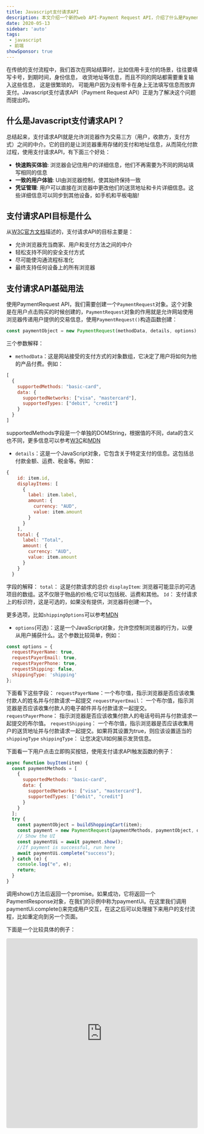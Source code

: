 ```yaml
---
title: Javascript支付请求API
description: 本文介绍一个新的web API-Payment Request API，介绍了什么是Payment Request API，目标是什么和基本的使用方法。
date: 2020-05-13
sidebar: 'auto'
tags:
 - javascript
 - 前端
showSponsor: true
---
```


在传统的支付流程中，我们首次在网站结算时，比如信用卡支付的场景，往往要填写卡号，到期时间，身份信息， 收货地址等信息，而且不同的网站都需要重复输入这些信息， 这是很繁琐的， 可能用户因为没有带卡在身上无法填写信息而放弃支付。Javascript支付请求API（Payment Request API）正是为了解决这个问题而提出的。

##  什么是Javascript支付请求API？

 总结起来，支付请求API就是允许浏览器作为交易三方（用户，收款方，支付方式）之间的中介。它的目的是让浏览器重用存储的支付和地址信息，从而简化付款过程，使用支付请求API，有下面三个好处：

* **快速购买体验**: 浏览器会记住用户的详细信息，他们不再需要为不同的网站填写相同的信息
* **一致的用户体验**: UI由浏览器控制，使其始终保持一致
* **凭证管理**: 用户可以直接在浏览器中更改他们的送货地址和卡片详细信息。这些详细信息可以同步到其他设备，如手机和平板电脑!

## 支付请求API目标是什么

 从[W3C官方文档](https://www.w3.org/TR/payment-request/)描述的，支付请求API的目标主要是：

* 允许浏览器充当商家、用户和支付方法之间的中介
* 轻松支持不同的安全支付方式
* 尽可能使沟通流程标准化
* 最终支持任何设备上的所有浏览器

##  支付请求API基础用法

使用PaymentRequest API，我们需要创建一个`PaymentRequest`对象。这个对象是在用户点击购买的时候创建的，`PaymentRequest`对象的作用就是允许网站使用浏览器传递用户提供的交易信息，使用`PaymentRequest()`构造函数创建：

```js
const paymentObject = new PaymentRequest(methodData, details, options);
```

三个参数解释：
* `methodData`：这是网站接受的支付方式的对象数组，它决定了用户将如何为他的产品付费。例如：
```js
[
  {
    supportedMethods: "basic-card",
    data: {
      supportedNetworks: ["visa", "mastercard"],
      supportedTypes: ["debit", "credit"]
    }
  }
]
```
supportedMethods字段是一个单独的DOMString，根据值的不同，data的含义也不同，更多信息可以参考[W3C](https://www.w3.org/TR/payment-request/#dom-paymentmethoddata)和[MDN](https://developer.mozilla.org/en-US/docs/Web/API/PaymentRequest/PaymentRequest)

* `details`：这是一个JavaScript对象，它包含关于特定支付的信息。这包括总付款金额、运费、税金等。例如：

```js
{
    id: item.id,
    displayItems: [
      {
        label: item.label,
        amount: {
          currency: "AUD",
          value: item.amount
        }
      }
    ],
    total: {
      label: "Total",
      amount: {
        currency: "AUD",
        value: item.amount
      }
    }
  }
```

  字段的解释：
     `total`： 这是付款请求的总价
    `displayItem`: 浏览器可能显示的可选项目的数组。这不仅限于物品的价格;它可以包括税、运费和其他。
    `Id`： 支付请求上的标识符，这是可选的，如果没有提供，浏览器将创建一个。
    
更多选项，比如`shippingOptions`可以参考[MDN](https://developer.mozilla.org/en-US/docs/Web/API/PaymentRequest/PaymentRequest)

* `options`(可选)：这是一个JavaScript对象，允许您控制浏览器的行为，以便从用户捕获什么。这个参数比较简单，例如：

```js
const options = {
  requestPayerName: true,
  requestPayerEmail: true,
  requestPayerPhone: true,
  requestShipping: false,
  shippingType: 'shipping'
};
```

下面看下这些字段：
`requestPayerName`：一个布尔值，指示浏览器是否应该收集付款人的姓名并与付款请求一起提交
`requestPayerEmail`： 一个布尔值，指示浏览器是否应该收集付款人的电子邮件并与付款请求一起提交。
`requestPayerPhone`： 指示浏览器是否应该收集付款人的电话号码并与付款请求一起提交的布尔值。
`requestShipping`： 一个布尔值，指示浏览器是否应该收集用户的送货地址并与付款请求一起提交。如果将其设置为true，则应该设置适当的`shippingType`
`shippingType`： 让您决定UI如何展示发货信息。

下面看一下用户点击立即购买按钮，使用支付请求API触发函数的例子：

```js
async function buyItem(item) {
  const paymentMethods = [
    {
      supportedMethods: "basic-card",
      data: {
        supportedNetworks: ["visa", "mastercard"],
        supportedTypes: ["debit", "credit"]
      }
    }
  ];
  try {
    const paymentObject = buildShoppingCart(item);
    const payment = new PaymentRequest(paymentMethods, paymentObject, options);
    // Show the UI
    const paymentUi = await payment.show();
    //If payment is successful, run here
    await paymentUi.complete("success");
  } catch (e) {
    console.log("e", e);
    return;
  }
}
```

调用show()方法后返回一个promise。如果成功，它将返回一个PaymentResponse对象，在我们的示例中称为paymentUi。在这里我们调用paymentUi.complete()来完成用户交互，在这之后可以处理接下来用户的支付流程，比如重定向到另一个页面。

下面是一个比较具体的例子：

<iframe
     src="https://codesandbox.io/embed/practical-monad-8ty2j?fontsize=14&hidenavigation=1&theme=dark"
     style="width:100%; height:500px; border:0; border-radius: 4px; overflow:hidden;"
     title="practical-monad-8ty2j"
     allow="accelerometer; ambient-light-sensor; camera; encrypted-media; geolocation; gyroscope; hid; microphone; midi; payment; usb; vr"
     sandbox="allow-forms allow-modals allow-popups allow-presentation allow-same-origin allow-scripts"
   ></iframe>